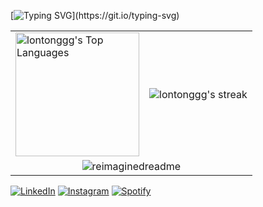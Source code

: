 [![Typing SVG](https://readme-typing-svg.demolab.com?font=Roboto&weight=500&size=60&duration=3000&pause=500&color=2EABF7FF&width=800&height=100&lines=Hello!;My+name+is+Reyhan!;Welcome+to+my+GitHub+Repo!)](https://git.io/typing-svg)
<table>
  <tr>
    <td>
      <img alt="lontonggg's Top Languages" src="https://github-readme-stats.vercel.app/api/top-langs?username=lontonggg&langs_count=4&layout=compact&hide=CSS,HTML" height="198px"/>
    </td>
    <td>
      <img alt="lontonggg's streak" src="http://github-readme-streak-stats.herokuapp.com?user=lontonggg&hide_border=true&date_format=j%20M%5B%20Y%5D"/>
    </td>
  </tr>
  <tr>
    <td colspan="2" align="center">
      <img src="https://myreadme.vercel.app/api/embed/lontonggg?panels=userstatistics,toprepositories,toplanguages,commitgraph" alt="reimaginedreadme" />
    </td>
  </tr>
</table>



<a href="https://www.linkedin.com/in/reyhanzada/" target="_blank"><img src="https://img.shields.io/badge/LinkedIn-%230077B5.svg?&style=flat-square&logo=linkedin&logoColor=white" alt="LinkedIn"></a>
<a href="https://www.instagram.com/rehanzadaa/" target="_blank"><img src="https://img.shields.io/badge/Instagram-%23E4405F.svg?&style=flat-square&logo=instagram&logoColor=white" alt="Instagram"></a>
<a href="https://open.spotify.com/user/wbjmp4n28x4gx7rz9dr7h9mgg?si=61e5117087694d1d" target="_blank"><img src="https://img.shields.io/badge/Spotify-%231ED760.svg?&style=flat-square&logo=spotify&logoColor=white" alt="Spotify"></a>



<!--
**lontonggg/lontonggg** is a ✨ _special_ ✨ repository because its `README.md` (this file) appears on your GitHub profile.

Here are some ideas to get you started:

- 🔭 I’m currently working on ...
- 🌱 I’m currently learning ...
- 👯 I’m looking to collaborate on ...
- 🤔 I’m looking for help with ...
- 💬 Ask me about ...
- 📫 How to reach me: ...
- 😄 Pronouns: ...
- ⚡ Fun fact: ...
-->
